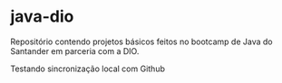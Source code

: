 # java-dio
Repositório contendo projetos básicos feitos no bootcamp de Java do Santander em parceria com a DIO.

Testando sincronização local com Github
